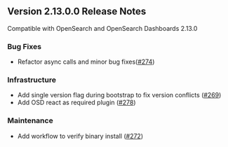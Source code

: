 ## Version 2.13.0.0 Release Notes

Compatible with OpenSearch and OpenSearch Dashboards 2.13.0

### Bug Fixes
- Refactor async calls and minor bug fixes([#274](https://github.com/opensearch-project/dashboards-query-workbench/pull/274))

### Infrastructure
- Add single version flag during bootstrap to fix version conflicts ([#269](https://github.com/opensearch-project/dashboards-query-workbench/pull/269))
- Add OSD react as required plugin ([#278](https://github.com/opensearch-project/dashboards-query-workbench/pull/278))

### Maintenance
- Add workflow to verify binary install ([#272](https://github.com/opensearch-project/dashboards-query-workbench/pull/272))

